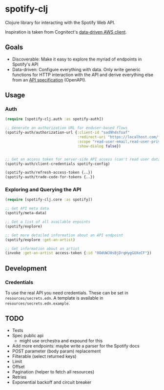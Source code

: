 # spotify-clj

Clojure library for interacting with the Spotify Web API.

Inspiration is taken from Cognitect's [data-driven AWS client](https://github.com/cognitect-labs/aws-api).

## Goals

- Discoverable: Make it easy to explore the myriad of endpoints in Spotify's API
- Data-driven: Configure everything with data. Only write generic functions for HTTP interaction with the API and derive everything else from an [API specification](resources/spotify-web-api-spec.json) (OpenAPI).

## Usage

### Auth

```clojure
(require [spotify-clj.auth :as spotify-auth])

;; Generate an authorization URL for enduser-based flows
(spotify-auth/authorization-url {:client-id "sad9hdsfoaf"
                                 :redirect-uri "https://localhost.com/foo"
                                 :scope "read-user-email,read-user-private"
                                 :show-dialog false})


;; Get an access token for server-side API access (can't read user data)
(spotify-auth/client-credentials spotify-config)

(spotify-auth/refresh-access-token {..})
(spotify-auth/trade-code-for-tokens {..})

```

### Exploring and Querying the API

```clojure
(require [spotify-clj.core :as spotify])

;; Get API meta data
(spotify/meta-data)

;; Get a list of all available enpoints
(spotify/explore)

;; Get more detailed information about an API endpoint
(spotify/explore :get-an-artist)

;; Get information about an artist
(invoke :get-an-artist access-token {:id "0OdUWJ0sBjDrqHygGUXeCF"})
```

## Development

### Credentials

To use the real API you need credentials. These can be set in `resources/secrets.edn`. A template is available in `resources/secrets.edn.example`.

## TODO

- Tests
- Spec public api
  - might use orchestra and expound for this
- Add more endpoints: maybe write a parser for the Spotify docs
- POST parameter (body param) replacement
- Filterable (select returned keys)
- Limit
- Offset
- Pagination (helper to fetch all resources)
- Retries
- Exponential backoff and circuit breaker
